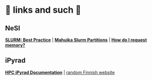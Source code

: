 # :potato: links and such :potato:

## NeSI

[**SLURM: Best Practice**](https://docs.nesi.org.nz/Scientific_Computing/Running_Jobs_on_Maui_and_Mahuika/SLURM-Best_Practice/)
|
[**Mahuika Slurm Partitions**](https://docs.nesi.org.nz/Scientific_Computing/Running_Jobs_on_Maui_and_Mahuika/Mahuika_Slurm_Partitions/)
|
[**How do I request memory?**](https://docs.nesi.org.nz/General/FAQs/How_do_I_request_memory/)

## iPyrad

[**HPC iPyrad Documentation**](https://ipyrad.readthedocs.io/en/latest/HPC_script.html)
|
[random Finnish website](https://docs.csc.fi/apps/ipyrad/)
